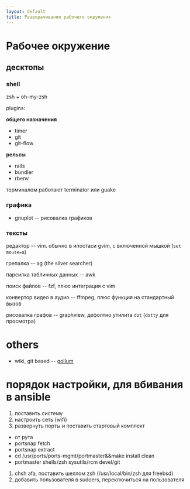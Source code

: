 ```yaml
---
layout: default
title: Разворачивание рабочего окружения
---
```

# Рабочее окружение
## десктопы

### shell

zsh + oh-my-zsh

plugins:

__общего назначения__

* timer
* git
* git-flow

__рельсы__

* rails
* bundler
* rbenv

терминалом работают terminator или guake

### графика

* gnuplot -- рисовалка графиков

### тексты

редактор -- vim. обычно в ипостаси gvim, с включенной мышкой (`set mouse=a`)

грепалка -- ag (the silver searcher)

парсилка табличных данных -- awk

поиск файлов -- fzf, плюс интеграция с vim

конвертор видео в аудио -- ffmpeg, плюс функция на стандартный вызов

рисовалка графов -- graphview, дефолтно утилита `dot` (`dotty` для просмотра)

# others

* wiki, git based -- [gollum](https://github.com/gollum/gollum)

# порядок настройки, для вбивания в ansible

1. поставить систему
1. настроить сеть (wifi)
1. развернуть порты и поставить стартовый комплект
  * от рута
  * portsnap fetch
  * portsnap extract
  * cd /usr/ports/ports-mgmt/portmaster&&make install clean
  * portmaster shells/zsh sysutils/rcm devel/git
1. chsh afa, поставить шеллом zsh (/usr/local/bin/zsh для freebsd)
1. добавить пользователя в sudoers, переключиться на пользователя
